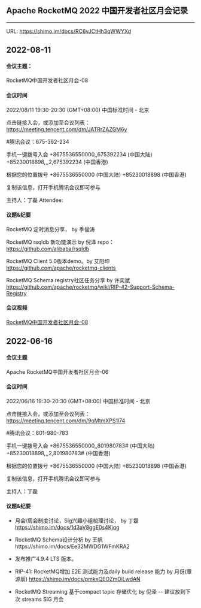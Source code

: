 ## Apache RocketMQ 2022 中国开发者社区月会记录
----
URL: https://shimo.im/docs/RC6vJCtHh3qWWYXd

2022-08-11
----
#### 会议主题：
RocketMQ中国开发者社区月会-08
#### 会议时间
2022/08/11 19:30-20:30 (GMT+08:00) 中国标准时间 - 北京

点击链接入会，或添加至会议列表：
https://meeting.tencent.com/dm/JATRrZAZGM6y

#腾讯会议：675-392-234

手机一键拨号入会
+8675536550000,,675392234 (中国大陆)
+85230018898,,,2,675392234 (中国香港)

根据您的位置拨号
+8675536550000 (中国大陆)
+85230018898 (中国香港)

复制该信息，打开手机腾讯会议即可参与

主持人：丁磊
Attendee:

#### 议题&纪要
RocketMQ 定时消息分享， by 季俊涛  

RocketMQ rsqldb 新功能演示  by 倪泽  repo： https://github.com/alibaba/rsqldb

RocketMQ Client 5.0版本demo。by 艾阳坤  https://github.com/apache/rocketmq-clients

RocketMQ Schema registry社区任务分享 by 许奕斌  https://github.com/apache/rocketmq/wiki/RIP-42-Support-Schema-Registry

#### 会议视频
[RocketMQ中国开发者社区月会-08](https://meeting.tencent.com/v2/cloud-record/share?id=961b5dde-c503-47d7-a389-2fdbc67a614c&from=3)


2022-06-16
----

#### 会议主题
Apache RocketMQ中国开发者社区月会-06

#### 会议时间
2022/06/16 19:30-20:30 (GMT+08:00) 中国标准时间 - 北京

点击链接入会，或添加至会议列表：
https://meeting.tencent.com/dm/9oMtmXPS1l74

#腾讯会议：801-980-783

手机一键拨号入会
+8675536550000,,801980783# (中国大陆)
+85230018898,,,2,801980783# (中国香港)

根据您的位置拨号
+8675536550000 (中国大陆)
+85230018898 (中国香港)

复制该信息，打开手机腾讯会议即可参与

主持人：丁磊

#### 议题&纪要

- 月会/周会制度讨论，Sig兴趣小组梳理讨论， by 丁磊 https://shimo.im/docs/1d3aV8ggE0s4Kjqg

- RocketMQ Schema设计分析  by 王帆https://shimo.im/docs/Ee32MWDG1WFmKRA2

- 发布推广4.9.4 LTS 版本。

- RIP-41: RocketMQ增加 E2E 测试能力及daily build release 能力 by 月伢(章源辰) https://shimo.im/docs/pmkxQEOZmDiLwdAN

- RocketMQ Streaming 基于compact topic 存储优化 by 倪泽 -- 建议放到下次 streams SIG 月会
